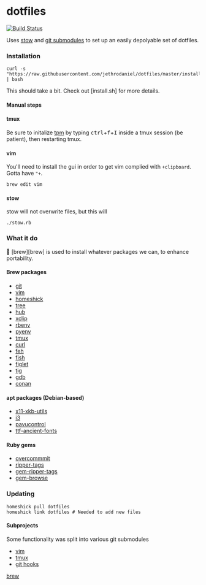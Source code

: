 # dotfiles

[![Build Status](https://travis-ci.com/jethrodaniel/dotfiles.svg?branch=master)][travis]

Uses [stow][stow] and [git submodules][submodules] to set up an easily
depolyable set of dotfiles.

### Installation

```
curl -s "https://raw.githubusercontent.com/jethrodaniel/dotfiles/master/install.sh" | bash
```

This should take a bit. Check out [install.sh] for more details.

#### Manual steps

#### tmux

Be sure to initalize [tpm][tpm] by typing <kbd>ctrl</kbd>+<kbd>f</kbd>+<kbd>I</kbd> inside a tmux session (be patient), then restarting tmux.

#### vim

You'll need to install the gui in order to get vim complied with `+clipboard`. Gotta have `"+`.

```
brew edit vim
```

#### stow

stow will not overwrite files, but this will

```
./stow.rb
```

### What it do

🍺 [brew][brew] is used to install whatever packages we can, to enhance portability.

#### Brew packages

- [git](https://git-scm.com/)
- [vim](https://www.vim.org/)
- [homeshick](https://github.com/andsens/homeshick)
- [tree](https://github.com/Homebrew/homebrew-core/blob/master/Formula/tree.rb)
- [hub](https://github.com/github/hub)
- [xclip](https://github.com/astrand/xclip)
- [rbenv](https://github.com/rbenv/rbenv)
- [pyenv](https://github.com/pyenv/pyenv)
- [tmux](https://github.com/tmux/tmux)
- [curl](https://curl.haxx.se/)
- [feh](https://feh.finalrewind.org/)
- [fish](https://github.com/fish-shell/fish-shell)
- [figlet](http://www.figlet.org/)
- [tig](https://github.com/jonas/tig)
- [gdb](https://www.gnu.org/software/gdb/)
- [conan](https://conan.io/)

#### apt packages (Debian-based)

- [x11-xkb-utils](https://packages.debian.org/jessie/x11-xkb-utils)
- [i3](https://i3wm.org/)
- [pavucontrol](https://launchpad.net/ubuntu/+source/pavucontrol)
- [ttf-ancient-fonts](https://launchpad.net/ubuntu/+source/ttf-ancient-fonts)

#### Ruby gems

- [overcommmit](https://github.com/sds/overcommit)
- [ripper-tags](https://github.com/tmm1/ripper-tags)
- [gem-ripper-tags](https://github.com/lzap/gem-ripper-tags)
- [gem-browse](https://github.com/tpope/gem-browse)

### Updating

```
homeshick pull dotfiles
homeshick link dotfiles # Needed to add new files
```

#### Subprojects

Some functionality was split into various git submodules

- [vim](https://github.com/jethrodaniel/.vim)
- [tmux](https://github.com/jethrodaniel/.tmux)
- [git hooks](https://github.com/jethrodaniel/.git-hooks)

[stow]: https://www.gnu.org/software/stow/
[submodules]: https://git-scm.com/book/en/v2/Git-Tools-Submodules
[travis]: https://travis-ci.com/jethrodaniel/dotfiles
[tpm]: https://github.com/tmux-plugins/tpm
[brew](https://www.gnu.org/software/stow/)
